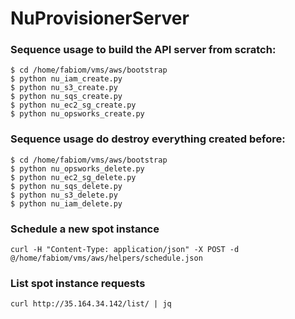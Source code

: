 # NuProvisionerServer

### Sequence usage to build the API server from scratch:
```shellscript
$ cd /home/fabiom/vms/aws/bootstrap
$ python nu_iam_create.py
$ python nu_s3_create.py
$ python nu_sqs_create.py
$ python nu_ec2_sg_create.py
$ python nu_opsworks_create.py
```

### Sequence usage do destroy everything created before:
```shellscript
$ cd /home/fabiom/vms/aws/bootstrap
$ python nu_opsworks_delete.py
$ python nu_ec2_sg_delete.py
$ python nu_sqs_delete.py
$ python nu_s3_delete.py
$ python nu_iam_delete.py
```

### Schedule a new spot instance
```
curl -H "Content-Type: application/json" -X POST -d @/home/fabiom/vms/aws/helpers/schedule.json   
```
### List spot instance requests
```
curl http://35.164.34.142/list/ | jq
```